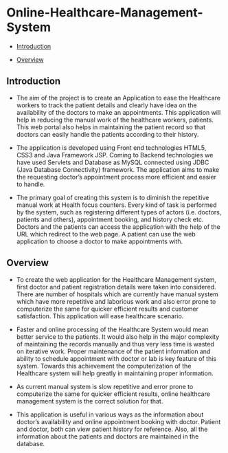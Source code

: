 # Online-Healthcare-Management-System

* [Introduction](#Introduction)

* [Overview](#Overview)


## Introduction

- The aim of the project is to create an Application to ease the Healthcare workers to track the patient details and clearly have idea on the availability of the doctors to make an appointments. This application will help in reducing the manual work of the healthcare workers, patients. This web portal also helps in maintaining the patient record so that
doctors can easily handle the patients according to their history.

- The application is developed using Front end technologies HTML5, CSS3 and Java Framework JSP. Coming to Backend technologies we have used Servlets and Database as
MySQL connected using JDBC (Java Database Connectivity) framework. The application aims to make the requesting doctor’s appointment process more efficient and easier to
handle.

- The primary goal of creating this system is to diminish the repetitive manual work at Health focus counters. Every kind of task is performed by the system, such as registering
different types of actors (i.e. doctors, patients and others), appointment booking, and history check etc. Doctors and the patients can access the application with the help of the
URL which redirect to the web page. A patient can use the web application to choose a doctor to make appointments with. 

## Overview

- To create the web application for the Healthcare Management system, first doctor and patient registration details were taken into considered. There are number of
hospitals which are currently have manual system which have more repetitive and laborious work and also error prone to computerize the same for quicker efficient results
and customer satisfaction. This application will ease healthcare scenario.

- Faster and online processing of the Healthcare System would mean better service to the patients. It would also help in the major complexity of maintaining the records manually
and thus very less time is wasted on iterative work. Proper maintenance of the patient information and ability to schedule appointment with doctor or lab is key feature of this
system. Towards this achievement the computerization of the Healthcare system will help greatly in maintaining proper information.

- As current manual system is slow repetitive and error prone to computerize the same for quicker efficient results, online healthcare management system is the correct solution
for that.

- This application is useful in various ways as the information about doctor’s availability and online appointment booking with doctor. Patient and doctor, both can view
patient history for reference. Also, all the information about the patients and doctors are maintained in the database.
